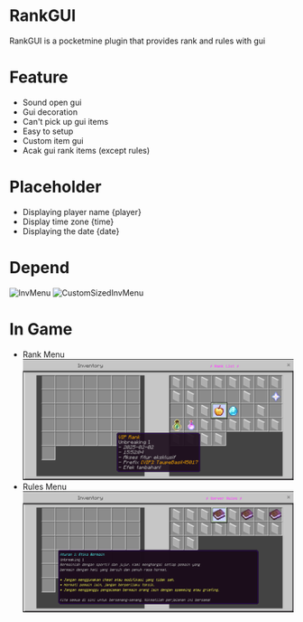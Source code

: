 # RankGUI
RankGUI is a pocketmine plugin that provides rank and rules with gui

# Feature
- Sound open gui
- Gui decoration
- Can't pick up gui items
- Easy to setup
- Custom item gui
- Acak gui rank items (except rules)

# Placeholder
- Displaying player name {player}
- Display time zone {time}
- Displaying the date {date}

# Depend
![InvMenu](https://github.com/Muqsit/InvMenu)
![CustomSizedInvMenu](https://github.com/Muqsit/CustomSizedInvMenu)

# In Game
- Rank Menu
![Rank](image/Screenshot_20250202-155213.png)
- Rules Menu
![Rules](image/Screenshot_20250202-173116.png)
